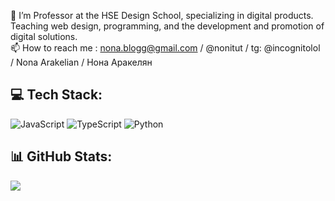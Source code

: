 👀 I’m Professor at the HSE Design School, specializing in digital products. Teaching web design, programming, and the development and promotion of digital solutions. <br>
📫 How to reach me : nona.blogg@gmail.com /  @nonitut / tg: @incognitolol / Nona Arakelian / Нона Аракелян

## 💻 Tech Stack:
![JavaScript](https://img.shields.io/badge/javascript-%23323330.svg?style=for-the-badge&logo=javascript&logoColor=%23F7DF1E) ![TypeScript](https://img.shields.io/badge/typescript-%23007ACC.svg?style=for-the-badge&logo=typescript&logoColor=white) ![Python](https://img.shields.io/badge/python-3670A0?style=for-the-badge&logo=python&logoColor=ffdd54)
## 📊 GitHub Stats:
![](https://github-readme-stats.vercel.app/api/top-langs/?username=nonitut&theme=buefy&hide_border=false&include_all_commits=false&count_private=false&layout=compact)
